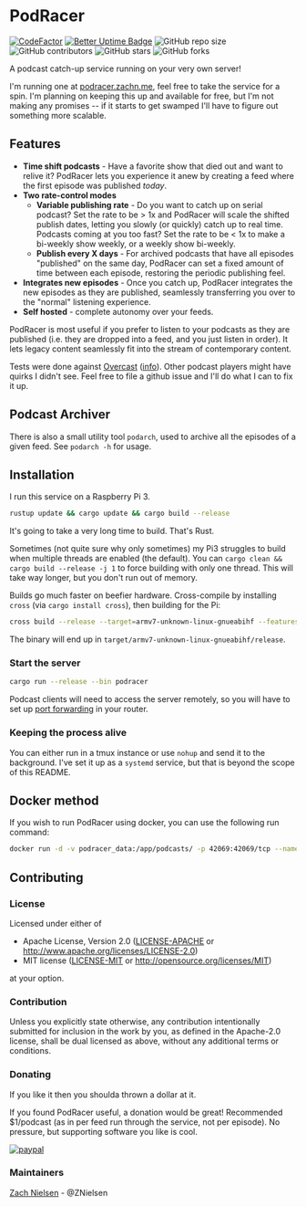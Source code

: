 # PodRacer

[![CodeFactor](https://www.codefactor.io/repository/github/znielsen/podracer/badge)](https://www.codefactor.io/repository/github/znielsen/podracer)
[![Better Uptime Badge](https://betteruptime.com/status-badges/v1/monitor/6cu8.svg)](https://betteruptime.com/?utm_source=status_badge)
![GitHub repo size](https://img.shields.io/github/repo-size/znielsen/podracer)
![GitHub contributors](https://img.shields.io/github/contributors/znielsen/podracer)
![GitHub stars](https://img.shields.io/github/stars/znielsen/podracer?style=social)
![GitHub forks](https://img.shields.io/github/forks/znielsen/podracer?style=social)

A podcast catch-up service running on your very own server!

I'm running one at [podracer.zachn.me](http://podracer.zachn.me), feel free to take the service for a spin. I'm planning on keeping this up and available for free, but I'm not making any promises -- if it starts to get swamped I'll have to figure out something more scalable.

## Features

- **Time shift podcasts** - Have a favorite show that died out and want to relive it? PodRacer lets you experience it anew by creating a feed where the first episode was published _today_.
- **Two rate-control modes**
  - **Variable publishing rate** - Do you want to catch up on serial podcast? Set the rate to be > 1x and PodRacer will scale the shifted publish dates, letting you slowly (or quickly) catch up to real time. Podcasts coming at you too fast? Set the rate to be < 1x to make a bi-weekly show weekly, or a weekly show bi-weekly.
  - **Publish every X days** - For archived podcasts that have all episodes "published" on the same day, PodRacer can set a fixed amount of time between each episode, restoring the periodic publishing feel.
- **Integrates new episodes** - Once you catch up, PodRacer integrates the new episodes as they are published, seamlessly transferring you over to the "normal" listening experience.
- **Self hosted** - complete autonomy over your feeds.

PodRacer is most useful if you prefer to listen to your podcasts as they are published (i.e. they are dropped into a feed, and you just listen in order). It lets legacy content seamlessly fit into the stream of contemporary content.

Tests were done against [Overcast](https://apps.apple.com/us/app/overcast/id888422857) ([info](https://overcast.fm/podcasterinfo)). Other podcast players might have quirks I didn't see. Feel free to file a github issue and I'll do what I can to fix it up.

## Podcast Archiver

There is also a small utility tool `podarch`, used to archive all the episodes of a given feed. See `podarch -h` for usage.

## Installation

I run this service on a Raspberry Pi 3.

```bash
rustup update && cargo update && cargo build --release
```

It's going to take a very long time to build. That's Rust.

Sometimes (not quite sure why only sometimes) my Pi3 struggles to build when multiple threads are enabled (the default). You can `cargo clean && cargo build --release -j 1` to force building with only one thread. This will take way longer, but you don't run out of memory.

Builds go much faster on beefier hardware. Cross-compile by installing `cross` (via `cargo install cross`), then building for the Pi:

```bash
cross build --release --target=armv7-unknown-linux-gnueabihf --features vendored-openssl
```

The binary will end up in `target/armv7-unknown-linux-gnueabihf/release`.

### Start the server

```bash
cargo run --release --bin podracer
```

Podcast clients will need to access the server remotely, so you will have to set up [port forwarding](https://www.howtogeek.com/66214/how-to-forward-ports-on-your-router/) in your router.

### Keeping the process alive

You can either run in a tmux instance or use `nohup` and send it to the background. I've set it up as a `systemd` service, but that is beyond the scope of this README.

## Docker method

If you wish to run PodRacer using docker, you can use the following run command:

```bash
docker run -d -v podracer_data:/app/podcasts/ -p 42069:42069/tcp --name podracer macley/oled_stats:latest
```

## Contributing

### License

Licensed under either of

- Apache License, Version 2.0 ([LICENSE-APACHE](LICENSE-APACHE) or <http://www.apache.org/licenses/LICENSE-2.0>)
- MIT license ([LICENSE-MIT](LICENSE-MIT) or <http://opensource.org/licenses/MIT>)

at your option.

### Contribution

Unless you explicitly state otherwise, any contribution intentionally submitted
for inclusion in the work by you, as defined in the Apache-2.0 license, shall be dual licensed as above, without any
additional terms or conditions.

### Donating

If you like it then you shoulda thrown a dollar at it.

If you found PodRacer useful, a donation would be great! Recommended $1/podcast (as in per feed run through the service, not per episode). No pressure, but supporting software you like is cool.

[![paypal](https://www.paypalobjects.com/en_US/i/btn/btn_donate_SM.gif)](https://www.paypal.com/cgi-bin/webscr?cmd=_donations&business=Y8HPAAJZTVT8E&currency_code=USD)

### Maintainers

[Zach Nielsen](https://github.com/ZNielsen) - @ZNielsen
